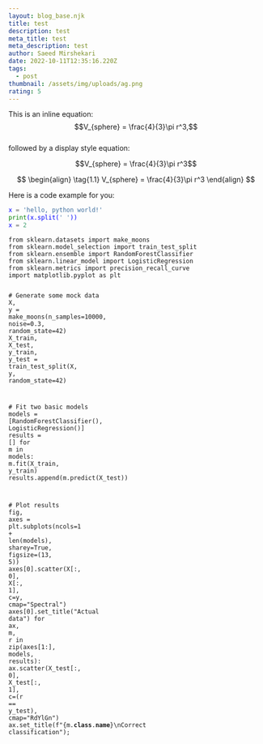 ```yaml
---
layout: blog_base.njk
title: test
description: test
meta_title: test
meta_description: test
author: Saeed Mirshekari
date: 2022-10-11T12:35:16.220Z
tags:
  - post
thumbnail: /assets/img/uploads/ag.png
rating: 5
---
```

<script
  src="https://cdn.mathjax.org/mathjax/latest/MathJax.js?config=TeX-AMS-MML_HTMLorMML"
  type="text/javascript">
</script>

This is an inline equation: $$V_{sphere} = \frac{4}{3}\pi r^3,$$<br>
followed by a display style equation:

$$V_{sphere} = \frac{4}{3}\pi r^3$$

$$
\begin{align}
  \tag{1.1}
  V_{sphere} = \frac{4}{3}\pi r^3
\end{align}
$$

H﻿ere is a code example for you:

<span style="color:blue;background-color:#C0C0C0;">

```python
x = 'hello, python world!'
print(x.split(' '))
x﻿ = 2
```
</span>

<script src="https://gist.github.com/username/a39a422ebdff6e732753b90573100b16.js">
x﻿ = 2
y﻿ = 3
p﻿rint(x+y)
</script>

<div class="">
  <div class="language-python highlighter-rouge"><div class="highlight"><pre class="highlight"><code><span class="kn">from</span> <span class="nn">sklearn.datasets</span> <span class="kn">import</span> <span class="n">make_moons</span>
<span class="kn">from</span> <span class="nn">sklearn.model_selection</span> <span class="kn">import</span> <span class="n">train_test_split</span>
<span class="kn">from</span> <span class="nn">sklearn.ensemble</span> <span class="kn">import</span> <span class="n">RandomForestClassifier</span>
<span class="kn">from</span> <span class="nn">sklearn.linear_model</span> <span class="kn">import</span> <span class="n">LogisticRegression</span>
<span class="kn">from</span> <span class="nn">sklearn.metrics</span> <span class="kn">import</span> <span class="n">precision_recall_curve</span>
<span class="kn">import</span> <span class="nn">matplotlib.pyplot</span> <span class="k">as</span> <span class="n">plt</span>

<span class="c1"># Generate some mock data
</span><span class="n">X</span><span class="p">,</span> <span class="n">y</span> <span class="o">=</span> <span class="n">make_moons</span><span class="p">(</span><span class="n">n_samples</span><span class="o">=</span><span class="mi">10000</span><span class="p">,</span> <span class="n">noise</span><span class="o">=</span><span class="mf">0.3</span><span class="p">,</span> <span class="n">random_state</span><span class="o">=</span><span class="mi">42</span><span class="p">)</span>
<span class="n">X_train</span><span class="p">,</span> <span class="n">X_test</span><span class="p">,</span> <span class="n">y_train</span><span class="p">,</span> <span class="n">y_test</span> <span class="o">=</span> <span class="n">train_test_split</span><span class="p">(</span><span class="n">X</span><span class="p">,</span> <span class="n">y</span><span class="p">,</span> <span class="n">random_state</span><span class="o">=</span><span class="mi">42</span><span class="p">)</span>

<span class="c1"># Fit two basic models
</span><span class="n">models</span> <span class="o">=</span> <span class="p">[</span><span class="n">RandomForestClassifier</span><span class="p">(),</span> <span class="n">LogisticRegression</span><span class="p">()]</span>
<span class="n">results</span> <span class="o">=</span> <span class="p">[]</span>
<span class="k">for</span> <span class="n">m</span> <span class="ow">in</span> <span class="n">models</span><span class="p">:</span>
    <span class="n">m</span><span class="p">.</span><span class="n">fit</span><span class="p">(</span><span class="n">X_train</span><span class="p">,</span> <span class="n">y_train</span><span class="p">)</span>
    <span class="n">results</span><span class="p">.</span><span class="n">append</span><span class="p">(</span><span class="n">m</span><span class="p">.</span><span class="n">predict</span><span class="p">(</span><span class="n">X_test</span><span class="p">))</span>

<span class="c1"># Plot results
</span><span class="n">fig</span><span class="p">,</span> <span class="n">axes</span> <span class="o">=</span> <span class="n">plt</span><span class="p">.</span><span class="n">subplots</span><span class="p">(</span><span class="n">ncols</span><span class="o">=</span><span class="mi">1</span> <span class="o">+</span> <span class="nb">len</span><span class="p">(</span><span class="n">models</span><span class="p">),</span> <span class="n">sharey</span><span class="o">=</span><span class="bp">True</span><span class="p">,</span> <span class="n">figsize</span><span class="o">=</span><span class="p">(</span><span class="mi">13</span><span class="p">,</span> <span class="mi">5</span><span class="p">))</span>
<span class="n">axes</span><span class="p">[</span><span class="mi">0</span><span class="p">].</span><span class="n">scatter</span><span class="p">(</span><span class="n">X</span><span class="p">[:,</span> <span class="mi">0</span><span class="p">],</span> <span class="n">X</span><span class="p">[:,</span> <span class="mi">1</span><span class="p">],</span> <span class="n">c</span><span class="o">=</span><span class="n">y</span><span class="p">,</span> <span class="n">cmap</span><span class="o">=</span><span class="s">"Spectral"</span><span class="p">)</span>
<span class="n">axes</span><span class="p">[</span><span class="mi">0</span><span class="p">].</span><span class="n">set_title</span><span class="p">(</span><span class="s">"Actual data"</span><span class="p">)</span>
<span class="k">for</span> <span class="n">ax</span><span class="p">,</span> <span class="n">m</span><span class="p">,</span> <span class="n">r</span> <span class="ow">in</span> <span class="nb">zip</span><span class="p">(</span><span class="n">axes</span><span class="p">[</span><span class="mi">1</span><span class="p">:],</span> <span class="n">models</span><span class="p">,</span> <span class="n">results</span><span class="p">):</span>
    <span class="n">ax</span><span class="p">.</span><span class="n">scatter</span><span class="p">(</span><span class="n">X_test</span><span class="p">[:,</span> <span class="mi">0</span><span class="p">],</span> <span class="n">X_test</span><span class="p">[:,</span> <span class="mi">1</span><span class="p">],</span> <span class="n">c</span><span class="o">=</span><span class="p">(</span><span class="n">r</span> <span class="o">==</span> <span class="n">y_test</span><span class="p">),</span> <span class="n">cmap</span><span class="o">=</span><span class="s">"RdYlGn"</span><span class="p">)</span>
    <span class="n">ax</span><span class="p">.</span><span class="n">set_title</span><span class="p">(</span><span class="sa">f</span><span class="s">"</span><span class="si">{</span><span class="n">m</span><span class="p">.</span><span class="n">__class__</span><span class="p">.</span><span class="n">__name__</span><span class="si">}</span><span class="se">\n</span><span class="s">Correct classification"</span><span class="p">);</span>
</code></pre></div>  </div>
</div>
